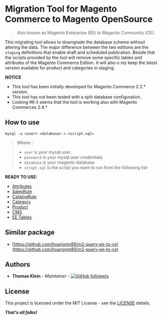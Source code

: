 # Migration Tool for Magento Commerce to Magento OpenSource

> Also known as Magento Enterprise (EE) to Magento Community (CE).

This migrating tool allows to downgrade the database schema without altering the data. The major difference between the
two editions are the `staging` definitions that enable draft and scheduled publication. Beside that the scripts provided
by the tool will remove some specific tables and attributes of the Magento Commerce Edition. It will also o my keep the latest version available for product and categories in staging.

**NOTICE**
- This tool has been initially developed for Magento Commerce 2.2.* version.
- This tool has not been tested with a split database configuration.
- Looking #6 it seems that the tool is working also with Magento Commerces 2.4.*

## How to use

`mysql -u <user> <database> < <script.sql>`

> Where :
> - `user` is your mysql user.
> - `password` is your mysql user credentials
> - `database` is your magento database
> - `script.sql` is the script you want to run from the following list:

**READY TO USE:**

- [Attributes](./scripts/attributes.sql)
- [SalesRule](./scripts/salesrule.sql)
- [CatalogRule](./scripts/catalogrule.sql)
- [Category](./scripts/category.sql)
- [Product](./scripts/product.sql)
- [CMS](./scripts/cms.sql)
- [EE Tables](./scripts/ee.sql)

## Similar package

- [https://github.com/hoangnm89/m2-query-ee-to-ce](https://github.com/hoangnm89/m2-query-ee-to-ce)

## Authors

- **Thomas Klein** - *Maintainer* - [![GitHub followers](https://img.shields.io/github/followers/thomas-kl1.svg?style=social)](https://github.com/thomas-kl1)

## License

This project is licensed under the MIT License - see the [LICENSE](./LICENSE) details.

***That's all folks!***
 
